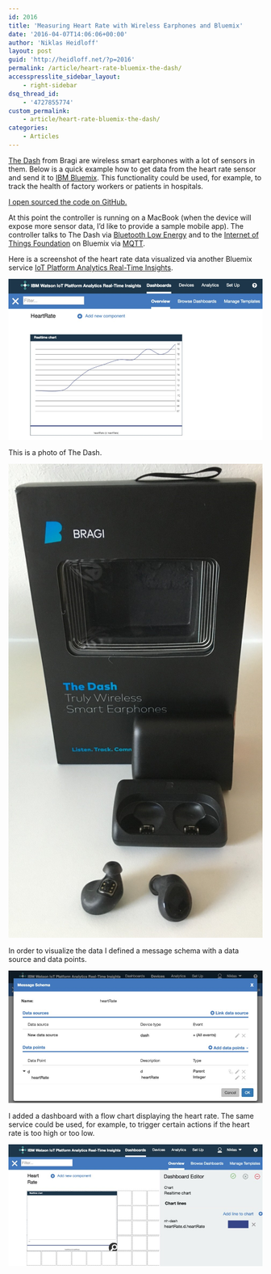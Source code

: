 ```yaml
---
id: 2016
title: 'Measuring Heart Rate with Wireless Earphones and Bluemix'
date: '2016-04-07T14:06:06+00:00'
author: 'Niklas Heidloff'
layout: post
guid: 'http://heidloff.net/?p=2016'
permalink: /article/heart-rate-bluemix-the-dash/
accesspresslite_sidebar_layout:
    - right-sidebar
dsq_thread_id:
    - '4727855774'
custom_permalink:
    - article/heart-rate-bluemix-the-dash/
categories:
    - Articles
---
```


[The Dash](http://www.bragi.com/) from Bragi are wireless smart earphones with a lot of sensors in them. Below is a quick example how to get data from the heart rate sensor and send it to [IBM Bluemix](https://bluemix.net). This functionality could be used, for example, to track the health of factory workers or patients in hospitals.

[I open sourced the code on GitHub.](https://github.com/IBM-Bluemix/node-mqtt-for-dash)

At this point the controller is running on a MacBook (when the device will expose more sensor data, I’d like to provide a sample mobile app). The controller talks to The Dash via [Bluetooth Low Energy](https://www.bluetooth.com/what-is-bluetooth-technology/bluetooth-technology-basics/low-energy) and to the [Internet of Things Foundation](https://console.ng.bluemix.net/docs/services/IoT/index.html#gettingstartedtemplate) on Bluemix via [MQTT](http://mqtt.org/).

Here is a screenshot of the heart rate data visualized via another Bluemix service [IoT Platform Analytics Real-Time Insights](https://console.ng.bluemix.net/docs/services/iotrtinsights/index.html).

![image](/assets/img/2016/04/dash-2.jpg)

This is a photo of The Dash.

![image](/assets/img/2016/04/dash-1.jpg)

In order to visualize the data I defined a message schema with a data source and data points.

![image](/assets/img/2016/04/dash-3.jpg)

I added a dashboard with a flow chart displaying the heart rate. The same service could be used, for example, to trigger certain actions if the heart rate is too high or too low.

![image](/assets/img/2016/04/dash-4.jpg)